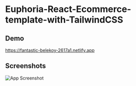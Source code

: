 
# Euphoria-React-Ecommerce-template-with-TailwindCSS





## Demo

https://fantastic-belekoy-2617a1.netlify.app



## Screenshots

![App Screenshot](https://res.cloudinary.com/djyds30xg/image/upload/v1692099537/Screenshot_2023-08-15_at_17-38-02_Euphoria_-_React_Ecommerce_Template_with_TailwindCSS_gxfsmd.png)


